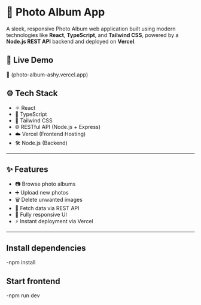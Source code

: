 # 📸 Photo Album App

A sleek, responsive Photo Album web application built using modern technologies like **React**, **TypeScript**, and **Tailwind CSS**, powered by a **Node.js REST API** backend and deployed on **Vercel**.

## 🚀 Live Demo

🔗 (photo-album-ashy.vercel.app)

## ⚙️ Tech Stack
- ⚛️ React
- 🧠 TypeScript
- 🎨 Tailwind CSS
- 🌐 RESTful API (Node.js + Express)
- ☁️ Vercel (Frontend Hosting)
- 🛠️ Node.js (Backend)

---

## ✨ Features
- 📷 Browse photo albums
- ➕ Upload new photos
- 🗑️ Delete unwanted images
- 🔄 Fetch data via REST API
- 🎯 Fully responsive UI
- ⚡ Instant deployment via Vercel

---

## Install dependencies

-npm install

## Start frontend

-npm run dev


